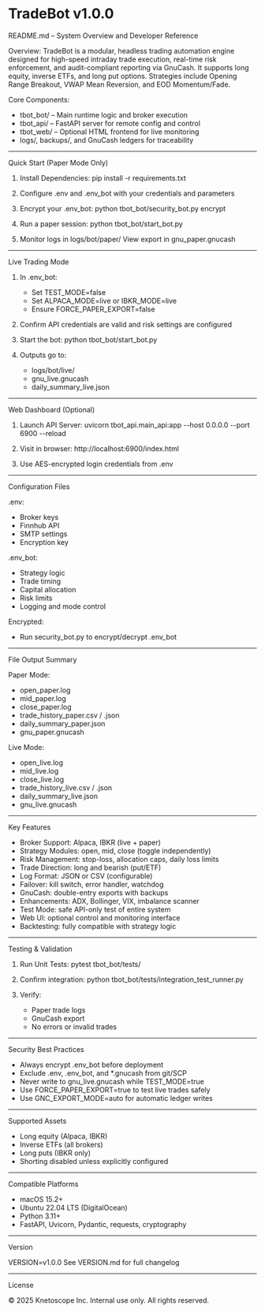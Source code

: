 # TradeBot v1.0.0

README.md – System Overview and Developer Reference

Overview:
TradeBot is a modular, headless trading automation engine designed for high-speed intraday trade execution, real-time risk enforcement, and audit-compliant reporting via GnuCash. It supports long equity, inverse ETFs, and long put options. Strategies include Opening Range Breakout, VWAP Mean Reversion, and EOD Momentum/Fade.

Core Components:
- tbot_bot/ – Main runtime logic and broker execution
- tbot_api/ – FastAPI server for remote config and control
- tbot_web/ – Optional HTML frontend for live monitoring
- logs/, backups/, and GnuCash ledgers for traceability

---

Quick Start (Paper Mode Only)

1. Install Dependencies:
   pip install -r requirements.txt

2. Configure .env and .env_bot with your credentials and parameters

3. Encrypt your .env_bot:
   python tbot_bot/security_bot.py encrypt

4. Run a paper session:
   python tbot_bot/start_bot.py

5. Monitor logs in logs/bot/paper/
   View export in gnu_paper.gnucash

---

Live Trading Mode

1. In .env_bot:
   - Set TEST_MODE=false
   - Set ALPACA_MODE=live or IBKR_MODE=live
   - Ensure FORCE_PAPER_EXPORT=false

2. Confirm API credentials are valid and risk settings are configured

3. Start the bot:
   python tbot_bot/start_bot.py

4. Outputs go to:
   - logs/bot/live/
   - gnu_live.gnucash
   - daily_summary_live.json

---

Web Dashboard (Optional)

1. Launch API Server:
   uvicorn tbot_api.main_api:app --host 0.0.0.0 --port 6900 --reload

2. Visit in browser:
   http://localhost:6900/index.html

3. Use AES-encrypted login credentials from .env

---

Configuration Files

.env:
- Broker keys
- Finnhub API
- SMTP settings
- Encryption key

.env_bot:
- Strategy logic
- Trade timing
- Capital allocation
- Risk limits
- Logging and mode control

Encrypted:
- Run security_bot.py to encrypt/decrypt .env_bot

---

File Output Summary

Paper Mode:
- open_paper.log
- mid_paper.log
- close_paper.log
- trade_history_paper.csv / .json
- daily_summary_paper.json
- gnu_paper.gnucash

Live Mode:
- open_live.log
- mid_live.log
- close_live.log
- trade_history_live.csv / .json
- daily_summary_live.json
- gnu_live.gnucash

---

Key Features

- Broker Support: Alpaca, IBKR (live + paper)
- Strategy Modules: open, mid, close (toggle independently)
- Risk Management: stop-loss, allocation caps, daily loss limits
- Trade Direction: long and bearish (put/ETF)
- Log Format: JSON or CSV (configurable)
- Failover: kill switch, error handler, watchdog
- GnuCash: double-entry exports with backups
- Enhancements: ADX, Bollinger, VIX, imbalance scanner
- Test Mode: safe API-only test of entire system
- Web UI: optional control and monitoring interface
- Backtesting: fully compatible with strategy logic

---

Testing & Validation

1. Run Unit Tests:
   pytest tbot_bot/tests/

2. Confirm integration:
   python tbot_bot/tests/integration_test_runner.py

3. Verify:
   - Paper trade logs
   - GnuCash export
   - No errors or invalid trades

---

Security Best Practices

- Always encrypt .env_bot before deployment
- Exclude .env, .env_bot, and *.gnucash from git/SCP
- Never write to gnu_live.gnucash while TEST_MODE=true
- Use FORCE_PAPER_EXPORT=true to test live trades safely
- Use GNC_EXPORT_MODE=auto for automatic ledger writes

---

Supported Assets

- Long equity (Alpaca, IBKR)
- Inverse ETFs (all brokers)
- Long puts (IBKR only)
- Shorting disabled unless explicitly configured

---

Compatible Platforms

- macOS 15.2+
- Ubuntu 22.04 LTS (DigitalOcean)
- Python 3.11+
- FastAPI, Uvicorn, Pydantic, requests, cryptography

---

Version

VERSION=v1.0.0
See VERSION.md for full changelog

---

License

© 2025 Knetoscope Inc. Internal use only. All rights reserved.
